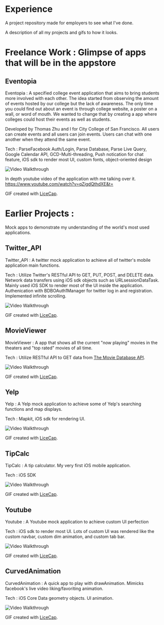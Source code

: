 # Experience
A project repository made for employers to see what I've done.

A description of all my projects and gifs to how it looks.

# Freelance Work : Glimpse of apps that will be in the appstore
## Eventopia
Eventopia : A specified college event application that aims to bring students more involved with each other. The idea started from observing the amount of events hosted by our college but the lack of awareness. The only time you could find out about an event is through college website, a poster on a wall, or word of mouth. We wanted to change that by creating a app where colleges could host their events as well as students.

Developed by Thomas Zhu and I for City College of San Francisco. All users can create events and all users can join events. Users can chat with one another when they attend the same event.

Tech : ParseFacebook Auth/Login, Parse Database, Parse Live Query, Google Calendar API, GCD-Multi-threading, Push notication for chat feature, iOS sdk to render most UI, custom fonts, object-oriented design

<img src='https://media.giphy.com/media/3ohhwm5bgGTgFoYS0E/giphy.gif' title='Video Walkthrough' width='' alt='Video Walkthrough' />

In depth youtube video of the application with me talking over it.
https://www.youtube.com/watch?v=qZigdQthdXE&t=

GIF created with [LiceCap](http://www.cockos.com/licecap/).

# Earlier Projects :

Mock apps to demonstrate my understanding of the world's most used applications.

## Twitter_API
Twitter_API : A twitter mock application to achieve all of twitter's mobile application main functions.

Tech : Utilize Twitter's RESTful API to GET, PUT, POST, and DELETE data. Network data transfers using iOS sdk objects such as URLsessionDataTask. Mainly used iOS SDK to render most of the UI inside the application. Authenication with BDBOAuth1Manager for twitter log in and registration. Implemented infinite scrolling.

<img src='http://imgur.com/WqqwkbK.gif' title='Video Walkthrough' width='' alt='Video Walkthrough' />

GIF created with [LiceCap](http://www.cockos.com/licecap/).

## MovieViewer
MovieViewer : A app that shows all the current "now playing" movies in the theaters and "top rated" movies of all time.

Tech : Utilize RESTful API to GET data from [The Movie Database API](http://docs.themoviedb.apiary.io/#).

<img src='https://media.giphy.com/media/xT9IgynwAnx5G3NVNm/giphy.gif' title='Video Walkthrough' width='' alt='Video Walkthrough' />

GIF created with [LiceCap](http://www.cockos.com/licecap/).

## Yelp
Yelp : A Yelp mock application to achieve some of Yelp's searching functions and map displays.

Tech : Mapkit, iOS sdk for rendering UI. 

<img src='http://imgur.com/xdDXNZ9.gif' title='Video Walkthrough' width='' alt='Video Walkthrough' />

GIF created with [LiceCap](http://www.cockos.com/licecap/).

## TipCalc
TipCalc : A tip calculator. My very first iOS mobile application.

Tech : iOS SDK

<img src='http://imgur.com/fAQEM0h.gif' title='Video Walkthrough' width='' alt='Video Walkthrough' />

GIF created with [LiceCap](http://www.cockos.com/licecap/).

## Youtube
Youtube : A Youtube mock application to achieve custom UI perfection

Tech : iOS sdk to render most UI. Lots of custom UI was rendered like the custom navbar, custom dim animation, and custom tab bar.

<img src='https://media.giphy.com/media/3ov9jHYZ7j3E0Hdg40/giphy.gif' title='Video Walkthrough' width='' alt='Video Walkthrough' />

GIF created with [LiceCap](http://www.cockos.com/licecap/).

## CurvedAnimation
CurvedAnimation : A quick app to play with drawAnimation. Mimicks facebook's live video liking/favoriting animation.

Tech : iOS Core Data geometry objects. UI animation.

<img src='https://media.giphy.com/media/l0IsHWwmLT5fpWRLG/giphy.gif' title='Video Walkthrough' width='' alt='Video Walkthrough' />

GIF created with [LiceCap](http://www.cockos.com/licecap/).


